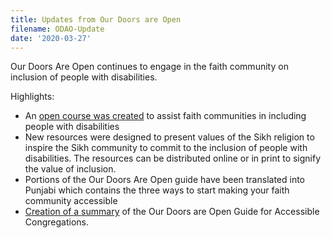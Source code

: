```yaml
---
title: Updates from Our Doors are Open
filename: ODAO-Update
date: '2020-03-27'
---
```

Our Doors Are Open continues to engage in the faith community on inclusion of people with disabilities.

Highlights:

- An [open course was created](https://www.oercommons.org/courseware/lesson/56407/overview)
  to assist faith communities in including people with disabilities
- New resources were designed to present values of the Sikh religion to inspire
  the Sikh community to commit to the inclusion of people with disabilities. The resources
  can be distributed online or in print to signify the value of inclusion.
- Portions of the Our Doors Are Open guide have been translated into Punjabi which
  contains the three ways to start making your faith community accessible
- [Creation of a summary](https://opendoors.idrc.ocadu.ca/guide-for-accessible-congregation/)
  of the Our Doors are Open Guide for Accessible Congregations.
